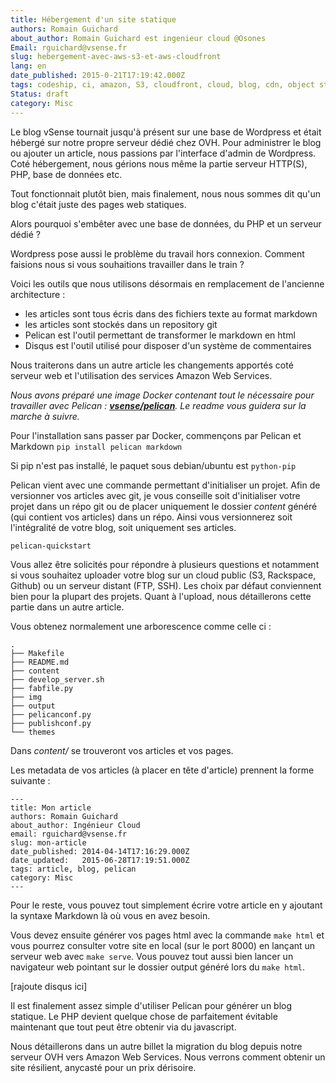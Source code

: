 ```yaml
---
title: Hébergement d'un site statique
authors: Romain Guichard
about_author: Romain Guichard est ingenieur cloud @Osones
Email: rguichard@vsense.fr
slug: hebergement-avec-aws-s3-et-aws-cloudfront
lang: en
date_published: 2015-0-21T17:19:42.000Z
tags: codeship, ci, amazon, S3, cloudfront, cloud, blog, cdn, object storage
Status: draft
category: Misc
---
```


Le blog vSense tournait jusqu'à présent sur une base de Wordpress et était
hébergé sur notre propre serveur dédié chez OVH. Pour administrer le blog ou
ajouter un article, nous passions par l'interface d'admin de Wordpress. Coté
hébergement, nous gérions nous même la partie serveur HTTP(S), PHP, base de
données etc.

Tout fonctionnait plutôt bien, mais finalement, nous nous sommes dit qu'un blog
c'était juste des pages web statiques.

Alors pourquoi s'embêter avec une base de données, du PHP et un serveur dédié ?

Wordpress pose aussi le problème du travail hors connexion. Comment faisions
nous si vous souhaitions travailler dans le train ?


Voici les outils que nous utilisons désormais en remplacement de l'ancienne
architecture :

- les articles sont tous écris dans des fichiers texte au format markdown
- les articles sont stockés dans un repository git
- Pelican est l'outil permettant de transformer le markdown en html
- Disqus est l'outil utilisé pour disposer d'un système de commentaires

Nous traiterons dans un autre article les changements apportés coté serveur web
et l'utilisation des services Amazon Web Services.

*Nous avons préparé une image Docker contenant tout le nécessaire pour travailler
avec Pelican :
[**vsense/pelican**](https://registry.hub.docker.com/u/vsense/pelican/). Le
readme vous guidera sur la marche à suivre.*

Pour l'installation sans passer par Docker, commençons par Pelican et Markdown
`pip install pelican markdown`

Si pip n'est pas installé, le paquet sous debian/ubuntu est  `python-pip`

Pelican vient avec une commande permettant d'initialiser un projet. Afin de
versionner vos articles avec git, je vous conseille soit d'initialiser votre
projet dans un répo git ou de placer uniquement le dossier *content* généré (qui
contient vos articles) dans un répo. Ainsi vous versionnerez soit l'intégralité de votre blog, soit
uniquement ses articles.

`pelican-quickstart`

Vous allez être solicités pour répondre à plusieurs questions et notamment si
vous souhaitez uploader votre blog sur un cloud public (S3, Rackspace, Github)
ou un serveur distant (FTP, SSH). Les choix par défaut conviennent bien pour la
plupart des projets. Quant à l'upload, nous détaillerons cette partie dans un
autre article.

Vous obtenez normalement une arborescence comme celle ci :

```
.
├── Makefile
├── README.md
├── content
├── develop_server.sh
├── fabfile.py
├── img
├── output
├── pelicanconf.py
├── publishconf.py
└── themes
```

Dans *content/* se trouveront vos articles et vos pages.

Les metadata de vos articles (à placer en tête d'article) prennent la forme suivante :

```
---
title: Mon article
authors: Romain Guichard
about_author: Ingénieur Cloud
email: rguichard@vsense.fr
slug: mon-article
date_published: 2014-04-14T17:16:29.000Z
date_updated:   2015-06-28T17:19:51.000Z
tags: article, blog, pelican
category: Misc
---
```

Pour le reste, vous pouvez tout simplement écrire votre article en y ajoutant la
syntaxe Markdown là où vous en avez besoin.

Vous devez ensuite générer vos pages html avec la commande `make html` et vous
pourrez consulter votre site en local (sur le port 8000)  en lançant un serveur web avec `make
serve`. Vous pouvez tout aussi bien lancer un navigateur web pointant sur le
dossier output généré lors du `make html`.

[rajoute disqus ici]

Il est finalement assez simple d'utiliser Pelican pour générer un blog statique.
Le PHP devient quelque chose de parfaitement évitable maintenant que tout peut
être obtenir via du javascript.

Nous détaillerons dans un autre billet la migration du blog depuis notre serveur
OVH vers Amazon Web Services. Nous verrons comment obtenir un site résilient,
anycasté pour un prix dérisoire.
